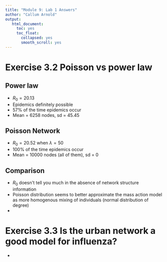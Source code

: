 ```yaml
---
title: "Module 9: Lab 1 Answers"
author: "Callum Arnold"
output:
   html_document:
     toc: yes
     toc_float:
       collapsed: yes
       smooth_scroll: yes
---
```


# Exercise 3.2 Poisson vs power law

## Power law
- $R_0 = 20.13$
- Epidemics definitely possible
- 57% of the time epidemics occur
- Mean = 6258 nodes, sd = 45.45

## Poisson Network
- $R_0 = 20.52$ when $\lambda = 50$
- 100% of the time epidemics occur
- Mean = 10000 nodes (all of them), sd = 0

## Comparison
- $R_0$ doesn't tell you much in the absence of network structure information
- Poisson distribution seems to better approximate the mass action model as more
  homogenous mixing of individuals (normal distribution of degree)
- 

# Exercise 3.3 Is the urban network a good model for influenza?

- 